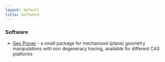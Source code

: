 ```yaml
---
layout: default
title: Software
---
```


### Software

-   [Geo Prover](Software.GeoProver "wikilink") - a small package for mechanized (plane) geometry manipulations with non degeneracy tracing, available for different CAS platforms

